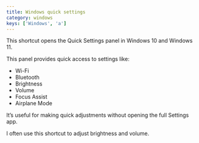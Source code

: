 ```yaml
---
title: Windows quick settings
category: windows
keys: ['Windows', 'a']
---
```


This shortcut opens the Quick Settings panel in Windows 10 and Windows 11.

This panel provides quick access to settings like:

- Wi-Fi
- Bluetooth
- Brightness
- Volume
- Focus Assist
- Airplane Mode

It’s useful for making quick adjustments without opening the full Settings app.

I often use this shortcut to adjust brightness and volume.
